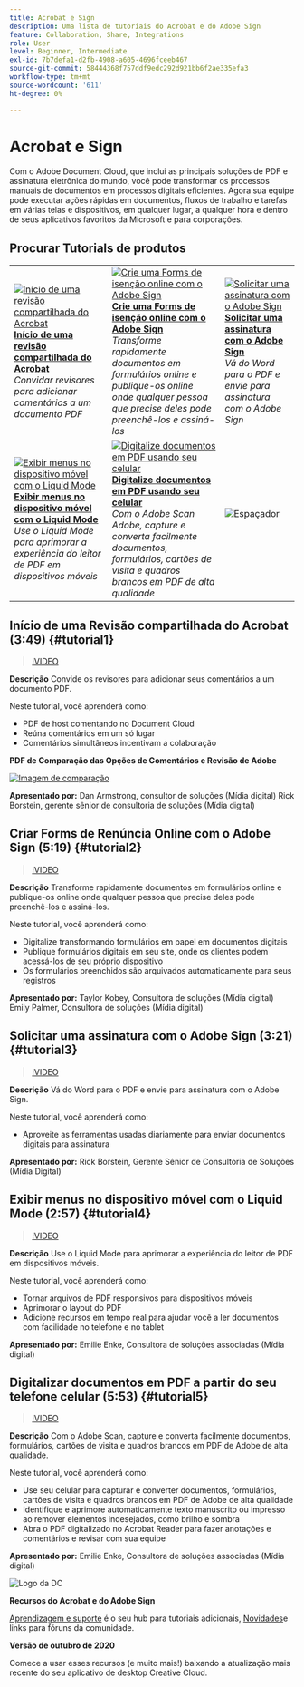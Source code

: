 ```yaml
---
title: Acrobat e Sign
description: Uma lista de tutoriais do Acrobat e do Adobe Sign
feature: Collaboration, Share, Integrations
role: User
level: Beginner, Intermediate
exl-id: 7b7defa1-d2fb-4908-a605-4696fceeb467
source-git-commit: 58444368f757ddf9edc292d921bb6f2ae335efa3
workflow-type: tm+mt
source-wordcount: '611'
ht-degree: 0%

---
```


# Acrobat e Sign

Com o Adobe Document Cloud, que inclui as principais soluções de PDF e assinatura eletrônica do mundo, você pode transformar os processos manuais de documentos em processos digitais eficientes. Agora sua equipe pode executar ações rápidas em documentos, fluxos de trabalho e tarefas em várias telas e dispositivos, em qualquer lugar, a qualquer hora e dentro de seus aplicativos favoritos da Microsoft e para corporações.

## Procurar Tutorials de produtos

<table style="table-layout:fixed">
<tr>
 <td>
   <a href="acrobat-sign.md#tutorial1">
      <img alt="Início de uma revisão compartilhada do Acrobat" src="../assets/acrobat_sharedreview_armstrong.jpg" />
   </a>
    <div>
   <a href="acrobat-sign.md#tutorial1"><strong>Início de uma revisão compartilhada do Acrobat</strong></a>
    </div>
    <em>Convidar revisores para adicionar comentários a um documento PDF</em>
    <br>
  </td>
  <td>
    <a href="acrobat-sign.md#tutorial2">
        <img alt="Crie uma Forms de isenção online com o Adobe Sign" src="../assets/sign_webforms_palmer-kobey_thumbnail.jpg" />
    </a>
    <div>
    <a href="acrobat-sign.md#tutorial2"><strong>Crie uma Forms de isenção online com o Adobe Sign</strong></a>
    </div>
    <em>Transforme rapidamente documentos em formulários online e publique-os online onde qualquer pessoa que precise deles pode preenchê-los e assiná-los</em>
    <br>
  </td>
  <td>
   <a href="acrobat-sign.md#tutorial3">
      <img alt="Solicitar uma assinatura com o Adobe Sign" src="../assets/sign_request-signature_borstein_thumbnail.jpg" />
   </a>
    <div>
    <a href="acrobat-sign.md#tutorial3"><strong>Solicitar uma assinatura com o Adobe Sign</strong></a>
    </div>
    <em>Vá do Word para o PDF e envie para assinatura com o Adobe Sign</em>
    <br>
  </td>
</tr>
<tr>
 <td>
   <a href="acrobat-sign.md#tutorial4">
      <img alt="Exibir menus no dispositivo móvel com o Liquid Mode" src="../assets/acrobat_liquidmode_enke_thumbnail.jpg" />
   </a>
    <div>
   <a href="acrobat-sign.md#tutorial4"><strong>Exibir menus no dispositivo móvel com o Liquid Mode</strong></a>
    </div>
    <em>Use o Liquid Mode para aprimorar a experiência do leitor de PDF em dispositivos móveis</em>
    <br>
  </td>
  <td>
    <a href="acrobat-sign.md#tutorial5">
        <img alt="Digitalize documentos em PDF usando seu celular" src="../assets/acrobat_scan_enke.jpg" />
    </a>
    <div>
    <a href="acrobat-sign.md#tutorial5"><strong>Digitalize documentos em PDF usando seu celular</strong></a>
    </div>
    <em>Com o Adobe Scan Adobe, capture e converta facilmente documentos, formulários, cartões de visita e quadros brancos em PDF de alta qualidade</em>
    <br>
  </td>
  <td>
    <img alt="Espaçador" src="../assets/Gray_thumbnail.png" />
    <div>
    <br>
  </td>
</tr>
</table>

## Início de uma Revisão compartilhada do Acrobat (3:49) {#tutorial1}

>[!VIDEO](https://video.tv.adobe.com/v/326777?hidetitle=true)

**Descrição**
Convide os revisores para adicionar seus comentários a um documento PDF.

Neste tutorial, você aprenderá como:
* PDF de host comentando no Document Cloud
* Reúna comentários em um só lugar
* Comentários simultâneos incentivam a colaboração

**PDF de Comparação das Opções de Comentários e Revisão de Adobe**

[![Imagem de comparação](../assets/ComparisonPDF_thumbnail_96.png)](../assets/Adobe_Review_and_Comment_Comparisons.pdf)

**Apresentado por:**
Dan Armstrong, consultor de soluções (Mídia digital) Rick Borstein, gerente sênior de consultoria de soluções (Mídia digital)

## Criar Forms de Renúncia Online com o Adobe Sign (5:19) {#tutorial2}

>[!VIDEO](https://video.tv.adobe.com/v/326776?hidetitle=true)

**Descrição**
Transforme rapidamente documentos em formulários online e publique-os online onde qualquer pessoa que precise deles pode preenchê-los e assiná-los.

Neste tutorial, você aprenderá como:
* Digitalize transformando formulários em papel em documentos digitais
* Publique formulários digitais em seu site, onde os clientes podem acessá-los de seu próprio dispositivo
* Os formulários preenchidos são arquivados automaticamente para seus registros

**Apresentado por:**
Taylor Kobey, Consultora de soluções (Mídia digital) Emily Palmer, Consultora de soluções (Mídia digital)

## Solicitar uma assinatura com o Adobe Sign (3:21) {#tutorial3}

>[!VIDEO](https://video.tv.adobe.com/v/326801?hidetitle=true)

**Descrição**
Vá do Word para o PDF e envie para assinatura com o Adobe Sign.

Neste tutorial, você aprenderá como:
* Aproveite as ferramentas usadas diariamente para enviar documentos digitais para assinatura

**Apresentado por:**
Rick Borstein, Gerente Sênior de Consultoria de Soluções (Mídia Digital)

## Exibir menus no dispositivo móvel com o Liquid Mode (2:57) {#tutorial4}

>[!VIDEO](https://video.tv.adobe.com/v/327093?hidetitle=true)

**Descrição**
Use o Liquid Mode para aprimorar a experiência do leitor de PDF em dispositivos móveis.

Neste tutorial, você aprenderá como:
* Tornar arquivos de PDF responsivos para dispositivos móveis
* Aprimorar o layout do PDF
* Adicione recursos em tempo real para ajudar você a ler documentos com facilidade no telefone e no tablet

**Apresentado por:**
Emilie Enke, Consultora de soluções associadas (Mídia digital)

## Digitalizar documentos em PDF a partir do seu telefone celular (5:53) {#tutorial5}

>[!VIDEO](https://video.tv.adobe.com/v/327094?hidetitle=true)

**Descrição**
Com o Adobe Scan, capture e converta facilmente documentos, formulários, cartões de visita e quadros brancos em PDF de Adobe de alta qualidade.

Neste tutorial, você aprenderá como:
* Use seu celular para capturar e converter documentos, formulários, cartões de visita e quadros brancos em PDF de Adobe de alta qualidade
* Identifique e aprimore automaticamente texto manuscrito ou impresso ao remover elementos indesejados, como brilho e sombra
* Abra o PDF digitalizado no Acrobat Reader para fazer anotações e comentários e revisar com sua equipe

**Apresentado por:**
Emilie Enke, Consultora de soluções associadas (Mídia digital)

![Logo da DC](../assets/Doc-Cloud-256.png)

**Recursos do Acrobat e do Adobe Sign**

[Aprendizagem e suporte](https://helpx.adobe.com/support/document-cloud.html) é o seu hub para tutoriais adicionais, [Novidades](https://helpx.adobe.com/acrobat/using/whats-new.html)e links para fóruns da comunidade.

**Versão de outubro de 2020**

Comece a usar esses recursos (e muito mais!) baixando a atualização mais recente do seu aplicativo de desktop Creative Cloud.
